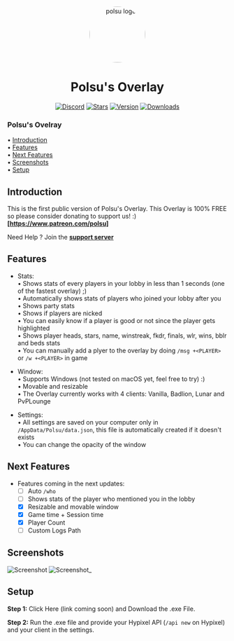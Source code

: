 <div align="center">
    <a href="https://discord.gg/xm9QX3Q"><img src="https://cdn.discordapp.com/attachments/831872376140070943/848225322640998400/polsu.png" alt="polsu logo" height="128" style="border-radius: 50%"></a>
    <h1>Polsu's Overlay</h1>
</div>
<div align="center">
        <a href="https://discord.gg/xm9QX3Q"><img src="https://img.shields.io/discord/761623845119328257?color=blue&label=Discord&logo=discord&style=for-the-badge" alt="Discord"></a>
        <a href="https://github.com/Polsulpicien/Polsu-Overlay"><img src="https://img.shields.io/github/stars/Polsulpicien/Polsu-Overlay?style=for-the-badge" alt="Stars"></a>
        <a href="https://github.com/Polsulpicien/Polsu-Overlay"><img src="https://img.shields.io/github/v/release/polsulpicien/Polsu-Overlay?color=red&label=Version&logo=github&style=for-the-badge" alt="Version"></a>
    <a href="https://github.com/Polsulpicien/Polsu-Overlay"><img src="https://img.shields.io/github/downloads/polsulpicien/Polsu-Overlay/total?style=for-the-badge" alt="Downloads"></a>
</div>
<p align="center">
    <h3>Polsu's Ovelray</h3>
</p>

  • [Introduction](https://github.com/Polsulpicien/Polsu-Overlay/#introduction)  
  • [Features](https://github.com/Polsulpicien/Polsu-Overlay/#features)   
  • [Next Features](https://github.com/Polsulpicien/Polsu-Overlay/#next-features)   
  • [Screenshots](https://github.com/Polsulpicien/Polsu-Overlay/#screenshots)  
  • [Setup](https://github.com/Polsulpicien/Polsu-Overlay/#setup)  

## Introduction
  
This is the first public version of Polsu's Overlay.
This Overlay is 100% FREE so please consider donating to support us! :)  
**[https://www.patreon.com/polsu]**  

Need Help ? Join the **[support server](https://discord.gg/xm9QX3Q)**  

## Features
- Stats:  
    • Shows stats of every players in your lobby in less than 1 seconds (one of the fastest overlay) ;)  
    • Automatically shows stats of players who joined your lobby after you  
    • Shows party stats  
    • Shows if players are nicked  
    • You can easily know if a player is good or not since the player gets highlighted  
    • Shows player heads, stars, name, winstreak, fkdr, finals, wlr, wins, bblr and beds stats  
    • You can manually add a plyer to the overlay by doing `/msg +<PLAYER>` or `/w +<PLAYER>` in game  

- Window:  
    • Supports Windows (not tested on macOS yet, feel free to try) :)  
    • Movable and resizable  
    • The Overlay currently works with 4 clients: Vanilla, Badlion, Lunar and PvPLounge  

- Settings:  
    • All settings are saved on your computer only in `/AppData/Polsu/data.json`, this file is automatically created if it doesn't exists  
    • You can change the opacity of the window  

## Next Features  
- Features coming in the next updates:  
    - [ ] Auto `/who`  
    - [ ] Shows stats of the player who mentioned you in the lobby  
    - [x] Resizable and movable window  
    - [x] Game time + Session time  
    - [x] Player Count
    - [ ] Custom Logs Path
    
## Screenshots

![Screenshot](https://media.discordapp.net/attachments/804945677833994240/928723061480521818/unknown.png)
![Screenshot_](https://media.discordapp.net/attachments/926400954927046656/926420602535952384/unknown.png)

## Setup

__Step 1:__
Click Here (link coming soon) and Download the .exe File.

__Step 2:__
Run the .exe file and provide your Hypixel API (`/api new` on Hypixel) and your client in the settings.
